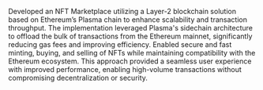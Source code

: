 Developed an NFT Marketplace utilizing a Layer-2 blockchain solution based on Ethereum’s Plasma chain to enhance scalability and transaction throughput. The implementation leveraged Plasma's sidechain architecture to offload the bulk of transactions from the Ethereum mainnet, significantly reducing gas fees and improving efficiency. Enabled secure and fast minting, buying, and selling of NFTs while maintaining compatibility with the Ethereum ecosystem. This approach provided a seamless user experience with improved performance, enabling high-volume transactions without compromising decentralization or security.
